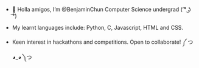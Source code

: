 - 👋 Holla amigos, I’m @BenjaminChun Computer Science undergrad ( ͡° ͜ʖ ͡°)

- My learnt languages include: Python, C, Javascript, HTML and CSS.
- Keen interest in hackathons and competitions. Open to collaborate! ༼ つ ◕_◕ ༽つ

<!---
BenjaminChun/BenjaminChun is a ✨ special ✨ repository because its `README.md` (this file) appears on your GitHub profile.
You can click the Preview link to take a look at your changes.
--->
